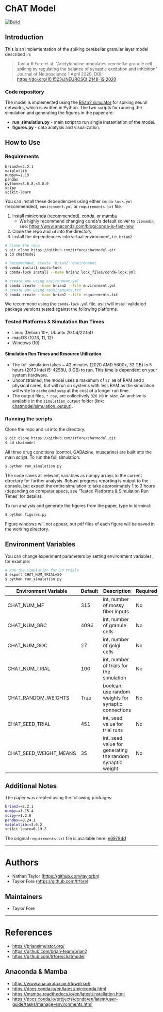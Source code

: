# ChAT Model

[![Build](https://github.com/trfore/chatmodel/actions/workflows/build.yml/badge.svg)](https://github.com/trfore/chatmodel/actions/workflows/build.yml)

## Introduction

This is an implementation of the spiking cerebellar granular layer model described in:

> Taylor R Fore et al. "Acetylcholine modulates cerebellar granule cell spiking by regulating the balance of synaptic excitation and inhibition"
> Journal of Neuroscience 1 April 2020, DOI: https://doi.org/10.1523/JNEUROSCI.2148-19.2020

### Code repository

The model is implemented using the [Brian2 simulator](http://briansimulator.org/) for spiking neural networks, which is written in Python. The two scripts for running the simulation and generating the figures in the paper are:

- **run_simulation.py** - main script to run single instantiation of the model.
- **figures.py** - data analysis and visualization.

## How to Use

### Requirements

```
brian2==2.2.1
matplotlib
numpy>=1.19
pandas
python>=3.6.8,<3.8.0
scipy
scikit-learn
```

You can install these dependencies using either `conda-lock.yml` (recommended), `environment.yml` or `requirements.txt` file.

1. Install [miniconda] (recommended), [conda], or [mamba]
   - We highly recommend changing conda's default solver to `libmamba`, see: https://www.anaconda.com/blog/conda-is-fast-now
2. Clone the repo and `cd` into the directory.
3. Install the dependencies into virtual environment, i.e. `brian2`

```sh
# clone the repo
$ git clone https://github.com/trfore/chatmodel.git
$ cd chatmodel

# Recommended, create 'brian2' environment
$ conda install conda-lock
$ conda-lock install --name brian2 lock_files/conda-lock.yml

# create env using environment.yml
$ conda create --name brian2 --file environment.yml
# create env using requirements.txt
$ conda create --name brian2 --file requirements.txt
```

We recommend using the `conda-lock.yml` file, as it will install validated package versions tested against the following platforms.

### Tested Platforms & Simulation Run Times

- Linux (Debian 10+, Ubuntu 20.04/22.04)
- macOS (10.13, 11, 12)
- Windows (10)

#### Simulation Run Times and Resource Utilization

- The full simulation takes ~ 42 minutes (2020 AMD 5600x, 32 GB) to 5 hours (2013 Intel I5-4258U, 8 GB) to run. This time is dependent on your system hardware.
- Unconstrained, the model uses a maximum of `27 GB` of RAM and `2` physical cores, but will run on systems with less RAM as the simulation will write to `cache` and `swap` at the cost of a longer run time.
- The output files, `*.npy`, are collectively `328 MB` in size. An archive is available in the `simulation_output` folder (link: [chatmodel/simulation_output](https://www.github.com/trfore/chatmodel/simulation_output)).

### Running the scripts

Clone the repo and `cd` into the directory.

```sh
$ git clone https://github.com/trfore/chatmodel.git
$ cd chatmodel
```

All three drug conditions (control, GABAzine, muscarine) are built into the main script. To run the full simulation:

```sh
$ python run_simulation.py
```

The code saves all relevant variables as numpy arrays to the current directory for further analysis. Robust progress reporting is output to the console, but expect the entire simulation to take approximately 1 to 3 hours (depending on computer specs, see 'Tested Platforms & Simulation Run Times' for details).

To run analysis and generate the figures from the paper, type in terminal:

```sh
$ python figures.py
```

Figure windows will not appear, but pdf files of each figure will be saved in the working directory.

## Environment Variables

You can change experiment parameters by setting environment variables, for example:

```sh
# Run the simulation for 50 trials
$ export CHAT_NUM_TRIAL=50
$ python run_simulation.py
```

| Environment Variable   | Default | Description                                               | Required |
| ---------------------- | ------- | --------------------------------------------------------- | -------- |
| CHAT_NUM_MF            | 315     | int, number of mossy fiber inputs                         | No       |
| CHAT_NUM_GRC           | 4096    | int, number of granule cells                              | No       |
| CHAT_NUM_GOC           | 27      | int, number of golgi cells                                | No       |
| CHAT_NUM_TRIAL         | 100     | int, number of trials for the simulation                  | No       |
| CHAT_RANDOM_WEIGHTS    | True    | boolean, use random weights for synaptic connections      | No       |
| CHAT_SEED_TRIAL        | 451     | int, seed value for trial runs                            | No       |
| CHAT_SEED_WEIGHT_MEANS | 35      | int, seed value for generating the random synaptic weight | No       |

## Additional Notes

The paper was created using the following packages:

```sh
brian2==2.2.1
numpy==1.15.4
scipy==1.2.0
pandas==0.24.1
matplotlib==3.0.2
scikit-learn=0.19.2
```

The original `requirements.txt` file is available here: [e69794d](https://github.com/trfore/chatmodel/commit/e69794d5f8bfb676a317b3f1624e47d9baaaad4e)

---

# Authors

- Nathan Taylor (https://github.com/taylorbn)
- Taylor Fore (https://github.com/trfore)

## Maintainers

- Taylor Fore

---

# References

- https://briansimulator.org/
- https://github.com/brian-team/brian2
- https://github.com/trfore/chatmodel

## Anaconda & Mamba

- https://www.anaconda.com/download/
- https://docs.conda.io/en/latest/miniconda.html
- https://mamba.readthedocs.io/en/latest/installation.html
- https://docs.conda.io/projects/conda/en/latest/user-guide/tasks/manage-environments.html

[conda]: https://www.anaconda.com/download/
[miniconda]: https://docs.conda.io/en/latest/miniconda.html
[mamba]: https://mamba.readthedocs.io/en/latest/installation.html
